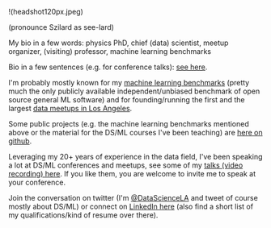 !(headshot120px.jpeg)

(pronounce Szilard as see-lard)

My bio in a few words: physics PhD, chief (data) scientist, meetup organizer, (visiting) professor, machine learning benchmarks

Bio in a few sentences (e.g. for conference talks): [see here](https://github.com/szilard/bio/blob/master/README.md).

I'm probably mostly known for my [machine learning benchmarks](https://github.com/szilard/benchm-ml) (pretty much the only publicly available independent/unbiased benchmark of open source general ML software) and for founding/running the first and the largest [data meetups in Los Angeles](http://datascience.la/).

Some public projects (e.g. the machine learning benchmarks mentioned above or the material for the DS/ML courses I've been teaching) are [here on github](https://github.com/szilard).

Leveraging my 20+ years of experience in the data field, I've been speaking a lot at DS/ML conferences and meetups, see some of my [talks (video recording) here](https://github.com/szilard/talks-main/blob/master/README.md). If you like them, you are welcome to invite me to speak at your conference.

Join the conversation on twitter (I'm [@DataScienceLA](https://twitter.com/datasciencela) and tweet of course mostly about DS/ML) or connect on [LinkedIn here](https://www.linkedin.com/in/szilard/) (also find a short list of my qualifications/kind of resume over there).
